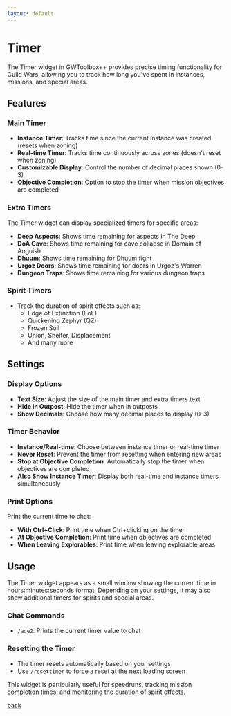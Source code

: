 ```yaml
---
layout: default
---
```


# Timer

The Timer widget in GWToolbox++ provides precise timing functionality for Guild Wars, allowing you to track how long you've spent in instances, missions, and special areas.

## Features

### Main Timer
- **Instance Timer**: Tracks time since the current instance was created (resets when zoning)
- **Real-time Timer**: Tracks time continuously across zones (doesn't reset when zoning)
- **Customizable Display**: Control the number of decimal places shown (0-3)
- **Objective Completion**: Option to stop the timer when mission objectives are completed

### Extra Timers
The Timer widget can display specialized timers for specific areas:
- **Deep Aspects**: Shows time remaining for aspects in The Deep
- **DoA Cave**: Shows time remaining for cave collapse in Domain of Anguish
- **Dhuum**: Shows time remaining for Dhuum fight
- **Urgoz Doors**: Shows time remaining for doors in Urgoz's Warren
- **Dungeon Traps**: Shows time remaining for various dungeon traps

### Spirit Timers
- Track the duration of spirit effects such as:
  - Edge of Extinction (EoE)
  - Quickening Zephyr (QZ)
  - Frozen Soil
  - Union, Shelter, Displacement
  - And many more

## Settings

### Display Options
- **Text Size**: Adjust the size of the main timer and extra timers text
- **Hide in Outpost**: Hide the timer when in outposts
- **Show Decimals**: Choose how many decimal places to display (0-3)

### Timer Behavior
- **Instance/Real-time**: Choose between instance timer or real-time timer
- **Never Reset**: Prevent the timer from resetting when entering new areas
- **Stop at Objective Completion**: Automatically stop the timer when objectives are completed
- **Also Show Instance Timer**: Display both real-time and instance timers simultaneously

### Print Options
Print the current time to chat:
- **With Ctrl+Click**: Print time when Ctrl+clicking on the timer
- **At Objective Completion**: Print time when objectives are completed
- **When Leaving Explorables**: Print time when leaving explorable areas

## Usage

The Timer widget appears as a small window showing the current time in hours:minutes:seconds format. Depending on your settings, it may also show additional timers for spirits and special areas.

### Chat Commands
- `/age2`: Prints the current timer value to chat

### Resetting the Timer
- The timer resets automatically based on your settings
- Use `/resettimer` to force a reset at the next loading screen

This widget is particularly useful for speedruns, tracking mission completion times, and monitoring the duration of spirit effects.

[back](./)
